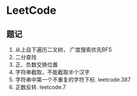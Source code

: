 # LeetCode

## 题记
1. 从上自下遍历二叉树， 广度搜索优先BFS
2. 二分查找
3. 正、负数交换位置
4. 字符串截取，不能截取半个汉字
5. 字符串中第一个不重复的字符下标. leetcode.387
6. 正数反转.   leetcode.7
